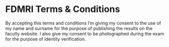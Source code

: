 # FDMRI Terms & Conditions

By accepting this terms and conditions I’m giving my consent to the use of my name and surname for the purpose of publishing the results on the faculty website. 
I also give my consent to be photographed during the exam for the purpose of identity verification.
